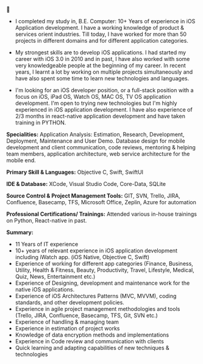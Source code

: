 👋 
- I completed my study in, B.E. Computer: 10+ Years of experience in iOS Application development. I have a working knowledge of product & services orient industries. Till today, I have worked for more than 50 projects in different domains and for different application categories.

- My strongest skills are to develop iOS applications. I had started my career with iOS 3.0 in 2010 and in past, I have also worked with some very knowledgeable people at the beginning of my career. In recent years, I learnt a lot by working on multiple projects simultaneously and have also spent some time to learn new technologies and languages.

- I'm looking for an iOS developer position, or a full-stack position with a focus on iOS, iPad OS, Watch OS, MAC OS, TV OS application development. I'm open to trying new technologies but I'm highly experienced in iOS application development. I have also experience of 2/3 months in react-native application development and have taken training in PYTHON.

**Specialities:** 
Application Analysis: Estimation, Research, Development, Deployment, Maintenance and User Demo. Database design for mobile development and client communication, code reviews, mentoring & helping team members, application architecture, web service architecture for the mobile end.

**Primary Skill & Languages:**
Objective C, Swift, SwiftUI

**IDE & Database:**
XCode, Visual Studio Code, Core-Data, SQLite

**Source Control & Project Management Tools:**
GIT, SVN, Trello, JIRA, Confluence, Basecamp, TFS, Microsoft Office, Zeplin, Azure for automation

**Professional Certifications/ Trainings:**
Attended various in-house trainings on Python, React-native in past.

**Summary:**
- 11 Years of IT experience
- 10+ years of relevant experience in iOS application development including iWatch app. (iOS Native, Objective C, Swift)
- Experience of working for different app categories (Finance, Business, Utility, Health & Fitness, Beauty, Productivity, Travel, Lifestyle, Medical, Quiz, News, Entertainment etc.)
- Experience of Designing, development and maintenance work for the native iOS applications. 
- Experience of iOS Architectures Patterns (MVC, MVVM), coding standards, and other development policies.
- Experience in agile project management methodologies and tools (Trello, JIRA, Confluence, Basecamp, TFS, Git, SVN etc.)
- Experience of handling & managing team
- Experience in estimation of project works
- Knowledge of data encryption methods and implementations
- Experience in Code review and communication with clients
- Quick learning and adapting capabilities of new techniques & technologies
